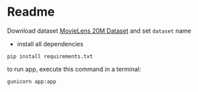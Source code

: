 # Readme

Download  dataset [MovieLens 20M Dataset](http://files.grouplens.org/datasets/movielens/ml-20m.zip) 
and set  `dataset` name

 - install all dependencies
 
 `pip install requirements.txt`

to run app, execute this command in a  terminal: 

`gunicorn app:app`

